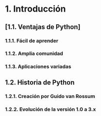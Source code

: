 # 1. Introducción

## [1.1. Ventajas de Python]

### 1.1.1. Fácil de aprender
### 1.1.2. Amplia comunidad
### 1.1.3. Aplicaciones variadas

## 1.2. Historia de Python

### 1.2.1. Creación por Guido van Rossum 
### 1.2.2. Evolución de la versión 1.0 a 3.x 
